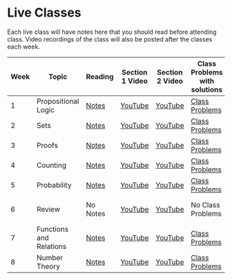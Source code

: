 # Live Classes

Each live class will have notes here that you should read before attending class.
Video recordings of the class will also be posted after the classes each week.

| Week | Topic                   | Reading                 | Section 1 Video      | Section 2 Video     |Class Problems with solutions      |Problem Set Solutions |
|------|-------------------------|-------------------------|----------------------|---------------------|-----------------------------------|----------------------|
| 1    | Propositional Logic     | [Notes][w1-notes]       | [YouTube][w1-video1] |[YouTube][w1-video2] |[Class Problems][w1-classproblems] |[Solutions][w1-psSols]|
| 2    | Sets                    | [Notes][w2-notes]       | [YouTube][w2-video1] |[YouTube][w2-video2] |[Class Problems][w2-classproblems] |[Solutions][w2-psSols]|
| 3    | Proofs                  | [Notes][w3-notes]       | [YouTube][w3-video1] |[YouTube][w3-video2] |[Class Problems][w3-classproblems] |[Solutions][w3-psSols]|
| 4    | Counting                | [Notes][w4-notes]       | [YouTube][w4-video1] |[YouTube][w4-video2] |[Class Problems][w4-classproblems] |[Solutions][w4-psSols]|
| 5    | Probability             | [Notes][w5-notes]       | [YouTube][w5-video1] |[YouTube][w5-video2] |[Class Problems][w5-classproblems] |[Solutions][w5-psSols]|
| 6    | Review                  | No Notes                | [YouTube][w6-video1] |[YouTube][w6-video2] |No Class Problems                  |No Problem Set        |
| 7    | Functions and Relations | [Notes][w7-notes]       | [YouTube][w7-video1] |[YouTube][w7-video2] |[Class Problems][w7-classproblems] |[Solutions][w7-psSols]|
| 8    | Number Theory           | [Notes][w7-notes]       | [YouTube][w7-video1] |[YouTube][w7-video2] |[Class Problems][w7-classproblems] |[Solutions][w7-psSols]|



[w1-notes]: https://www.wolframcloud.com/obj/scamach2/Published/Propositional%20Logic.nb
[w1-video1]: https://youtu.be/tK4Q-Dekuqk
[w1-video2]: https://youtu.be/Lhhxfi8yAUw
[w1-classproblems]: https://www.wolframcloud.com/obj/scamach2/Published/Propositional%20Logic%20class%20problems.nb
[w1-psSols]: https://www.wolframcloud.com/obj/scamach2/Published/Problem%20Set%201%20Solutions.nb

[w2-notes]: https://www.wolframcloud.com/obj/scamach2/Published/Introduction%20to%20Sets.nb
[w2-video1]: https://youtu.be/yakr-wBGQ8g
[w2-video2]: https://youtu.be/Z2M1HthW-Zg
[w2-classproblems]: https://www.wolframcloud.com/obj/scamach2/Published/Sets%20Class%20Problems%20Solutions.nb
[w2-psSols]: https://www.wolframcloud.com/obj/scamach2/Published/Problem%20Set%202%20Solutions.nb

[w3-notes]: https://www.wolframcloud.com/obj/scamach2/Published/Introduction%20to%20Proofs.nb
[w3-video1]: https://youtu.be/l66D36rKfBA
[w3-video2]: https://youtu.be/pHSM6GsrC30
[w3-classproblems]:https://www.wolframcloud.com/obj/scamach2/Published/Proofs%20Class%20Problems%20Solutions.nb
[w3-psSols]: https://www.wolframcloud.com/obj/scamach2/Published/Problem%20Set%203%20Solutions.nb

[w4-notes]: https://www.wolframcloud.com/obj/scamach2/Published/Introduction%20to%20Counting.nb
[w4-video1]: https://youtu.be/uaN7UYmnHb4
[w4-video2]: https://youtu.be/pK-MrD1tb2c
[w4-classproblems]: https://www.wolframcloud.com/obj/scamach2/Published/Counting%20Class%20Problems%20Solutions.nb
[w4-psSols]: https://www.wolframcloud.com/obj/scamach2/Published/Problem%20Set%204%20Solutions.nb

[w5-notes]: https://www.wolframcloud.com/obj/scamach2/Published/Introduction%20to%20Probability.nb
[w5-video1]: https://youtu.be/aUOzKpI_9nU
[w5-video2]: https://youtu.be/QRYCfrXjALU
[w5-classproblems]: https://www.wolframcloud.com/obj/scamach2/Published/Probability%20Class%20Problems%20Solutions.nb
[w5-psSols]: https://www.wolframcloud.com/obj/scamach2/Published/Problem%20Set%205%20Solutions.nb

[w6-notes]:https://mathematical-thinking.vercel.app/%5Bw3-video2%5D
[w6-video1]: https://youtu.be/pVM1R2n2nTo
[w6-video2]: https://youtu.be/ANtyunSekeo
[w6-classproblems]: https://mathematical-thinking.vercel.app/%5Bw3-video2%5D
[w6-psSols]: https://www.youtube.com/watch?v=dQw4w9WgXcQ

[w7-notes]:https://www.wolframcloud.com/obj/scamach2/Published/Introduction%20to%20Relations%20and%20Functions.nb
[w7-video1]: https://youtu.be/kvr7P0afiQU
[w7-video2]: https://youtu.be/1bTFwZzJJV4
[w7-classproblems]: https://mathematical-thinking.vercel.app/%5Bw3-video2%5D
[w7-psSols]: https://www.youtube.com/watch?v=dQw4w9WgXcQ

[w8-notes]:https://www.wolframcloud.com/obj/scamach2/Published/Introduction%20to%20Number%20Theory.nb
[w8-video1]: https://mathematical-thinking.vercel.app/%5Bw3-video2%5D
[w8-video2]: https://mathematical-thinking.vercel.app/%5Bw3-video2%5D
[w8-classproblems]: https://mathematical-thinking.vercel.app/%5Bw3-video2%5D
[w8-psSols]: https://www.youtube.com/watch?v=dQw4w9WgXcQ
